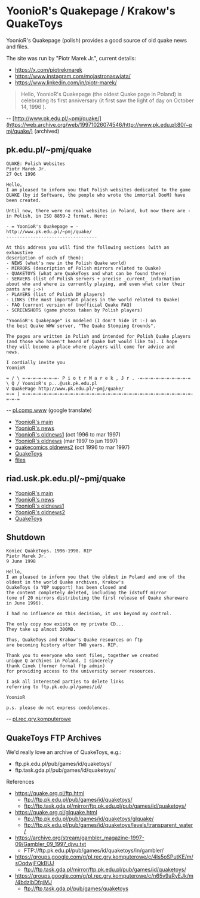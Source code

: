# YoonioR's Quakepage / Krakow's QuakeToys

YoonioR's Quakepage (polish) provides a good source of old quake news and files.

The site was run by "Piotr Marek Jr.", current details:

* https://x.com/piotrekmarek
* https://www.instagram.com/mojastronaswiata/
* https://www.linkedin.com/in/piotr-marek/

> Hello, YoonioR's Quakepage (the oldest Quake page in Poland) is celebrating its first anniversary (it first saw the light of day on October 14, 1996 ).

-- [http://www.pk.edu.pl/~pmj/quake/](https://web.archive.org/web/19971026074546/http://www.pk.edu.pl:80/~pmj/quake/) (archived)

## pk.edu.pl/~pmj/quake


```text
QUAKE: Polish Websites
Piotr Marek Jr.
27 Oct 1996

Hello,
I am pleased to inform you that Polish websites dedicated to the game
QUAKE (by id Software, the people who wrote the immortal DooM) have been created.

Until now, there were no real websites in Poland, but now there are -
in Polish, in ISO 8859-2 format. Here:

- = YoonioR's Quakepage = -
http://www.pk.edu.pl/~pmj/quake/
----------------------------------

At this address you will find the following sections (with an exhaustive
description of each of them):
- NEWS (what's new in the Polish Quake world)
- MIRRORS (description of Polish mirrors related to Quake)
- QUAKETOYS (what are QuakeToys and what can be found there)
- SERVERS (list of Polish servers + precise _current_ information
about who and where is currently playing, and even what color their pants are ;->)
- PLAYERS (list of Polish DM players)
- LINKS (the most important places in the world related to Quake)
- FAQ (current version of Unofficial Quake FAQ)
- SCREENSHOTS (game photos taken by Polish players)

"YoonioR's Quakepage" is modeled (I don't hide it :-) on
the best Quake WWW server, "The Quake Stomping Grounds".

The pages are written in Polish and intended for Polish Quake players
(and those who haven't heard of Quake but would like to). I hope
they will become a place where players will come for advice and
news.

I cordially invite you
YoonioR

= / \ =-=-=-=-=-=-=- P i o t r M a r e k , J r . -=-=-=-=-=-=-=-=-=-=
\ Q / YoonioR's p...@usk.pk.edu.pl
V QuakePage http://www.pk.edu.pl/~pmj/quake/
=-= | =-=-=-=-=-=-=-=-=-=-=-=-=-=-=-=-=-=-=-=-=-=-=-=-=-=-=-=-=-=-=-=-=-=-=
```

-- [pl.comp.www](https://groups.google.com/g/pl.comp.www/c/AkfjbfPb_jw/m/AW1HXtfUTJYJ)  (google translate)


* [YoonioR's main](https://web.archive.org/web/19971026074546/http://www.pk.edu.pl:80/~pmj/quake/)
* [YoonioR's news](https://web.archive.org/web/19981202161823/http://www.pk.edu.pl/%7Epmj/quake/news.html)
* [YoonioR's oldnews1](https://web.archive.org/web/19981206044920/http://www.pk.edu.pl:80/~pmj/quake/news_old1.html) (oct 1996 to mar 1997)
* [YoonioR's oldnews](https://web.archive.org/web/19990203114759/http://www.pk.edu.pl:80/~pmj/quake/news_old2.html) (mar 1997 to jun 1997)
* [quakecomics oldnews2](https://web.archive.org/web/20010717234025/http://www.pk.edu.pl:80/~pmj/quakecomics/oldnews.html)  (oct 1996 to mar 1997)
* [QuakeToys](https://web.archive.org/web/19981201222803/http://www.pk.edu.pl/%7Epmj/quake/quaketoys.html)
* [files](https://web.archive.org/web/20010506172908/http://www.pk.edu.pl/~pmj/quake/files/)

## riad.usk.pk.edu.pl/~pmj/quake

* [YoonioR's main](https://web.archive.org/web/20020903023645/http://riad.usk.pk.edu.pl/~pmj/quake/index-old.shtml)
* [YoonioR's news](https://web.archive.org/web/20020811151841/http://riad.usk.pk.edu.pl:80/~pmj/quake/news.html)
* [YoonioR's oldnews1](https://web.archive.org/web/20040125080924/http://riad.usk.pk.edu.pl:80/~pmj/quake/news_old1.html)
* [YoonioR's oldnews2](https://web.archive.org/web/20020515043940/http://riad.usk.pk.edu.pl:80/~pmj/quake/news_old2.html)
* [QuakeToys](https://web.archive.org/web/20020407053610/http://riad.usk.pk.edu.pl:80/~pmj/quake/quaketoys.html)


## Shutdown

```text
Koniec QuakeToys. 1996-1998. RIP
Piotr Marek Jr.
9 June 1998

Hello,
I am pleased to inform you that the oldest in Poland and one of the oldest in the world Quake archives, Krakow's
QuakeToys (a YQP support) has been closed and
the content completely deleted, including the idstuff mirror
(one of 20 mirrors distributing the first release of Quake shareware in June 1996).

I had no influence on this decision, it was beyond my control.

The only copy now exists on my private CD...
They take up almost 300MB.

Thus, QuakeToys and Krakow's Quake resources on ftp
are becoming history after TWO years. RIP.

Thank you to everyone who sent files, together we created
unique Q archives in Poland. I sincerely
thank Cinek (former formal ftp admin)
for providing access to the university server resources.

I ask all interested parties to delete links
referring to ftp.pk.edu.pl/games/id/

YoonioR

p.s. please do not express condolences.
```

-- [pl.rec.gry.komputerowe](https://groups.google.com/g/pl.rec.gry.komputerowe/c/DdIHptAiFkU/m/5kdW2YzdMHkJ)


## QuakeToys FTP Archives

We'd really love an archive of QuakeToys, e.g.:

* ftp.pk.edu.pl/pub/games/id/quaketoys/
* ftp.task.gda.pl/pub/games/id/quaketoys/

References

* https://quake.org.pl/ftp.html
	* ftp://ftp.pk.edu.pl/pub/games/id/quaketoys/
	* ftp://ftp.task.gda.pl/mirror/ftp.pk.edu.pl/pub/games/id/quaketoys/
* https://quake.org.pl/glquake.html
	* ftp://ftp.pk.edu.pl/pub/games/id/quaketoys/glquake/
	* ftp://ftp.pk.edu.pl/pub/games/id/quaketoys/levels/transparent_water/
* https://archive.org/stream/gambler_magazine-1997-09/Gambler_09_1997_djvu.txt
	* FTP://ftp.pk.edu.pl/pub/games/id/quaketoys/in/gambler/
* https://groups.google.com/g/pl.rec.gry.komputerowe/c/4Is5oSPutKE/m/sOqdwjFQkBUJ
	* ftp://ftp.task.gda.pl/mirror/ftp.pk.edu.pl/pub/games/id/quaketoys/
* https://groups.google.com/g/pl.rec.gry.komputerowe/c/n65v9aRyEJk/m/4bdzlbDfqiMJ
	* ftp://ftp.task.gda.pl/pub/games/quaketoys